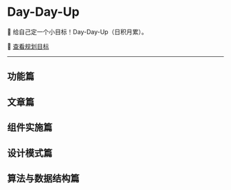 # Day-Day-Up

💪 给自己定一个小目标！Day-Day-Up（日积月累）。

🎯 [查看规划目标](./list.md)

---

## 功能篇

## 文章篇

## 组件实施篇

## 设计模式篇

## 算法与数据结构篇
